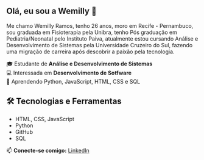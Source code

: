## Olá, eu sou a Wemilly 👋

Me chamo Wemilly Ramos, tenho 26 anos, moro em Recife - Pernambuco, sou graduada em Fisioterapia pela Unibra, tenho Pós graduação em Pediatria/Neonatal pelo Instituto Paiva, atualmente estou cursando Análise e Desenvolvimento de Sistemas pela Universidade Cruzeiro do Sul, fazendo uma migração de carreira após descobrir a paixão pela tecnologia.

🎓 Estudante de **Análise e Desenvolvimento de Sistemas**  
💻 Interessada em **Desenvolvimento de Sotfware**  
🌱 Aprendendo Python, JavaScript, HTML, CSS e SQL

## 🛠 Tecnologias e Ferramentas
- HTML, CSS, JavaScript
- Python
- GitHub
- SQL


📫 **Conecte-se comigo:** [LinkedIn](https://www.linkedin.com/in/wemillyramos)

